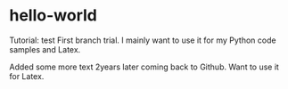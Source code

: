 # hello-world
Tutorial: test
First branch trial. I mainly want to use it for my Python code samples and Latex.

Added some more text 2years later coming back to Github. Want to use it for Latex.
